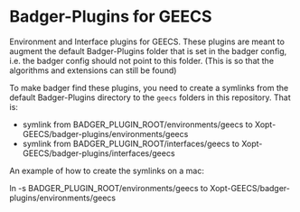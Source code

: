 # Badger-Plugins for GEECS

Environment and Interface plugins for GEECS. These plugins are meant to augment 
the default Badger-Plugins folder that is set in the badger config, i.e. the
badger config should not point to this folder. (This is so that the algorithms
and extensions can still be found)

To make badger find these plugins, you need to create a symlinks from the 
default Badger-Plugins directory to the `geecs` folders in this repository. 
That is:
* symlink from BADGER_PLUGIN_ROOT/environments/geecs to Xopt-GEECS/badger-plugins/environments/geecs
* symlink from BADGER_PLUGIN_ROOT/interfaces/geecs to Xopt-GEECS/badger-plugins/interfaces/geecs

An example of how to create the symlinks on a mac:
 
ln -s BADGER_PLUGIN_ROOT/environments/geecs to Xopt-GEECS/badger-plugins/environments/geecs